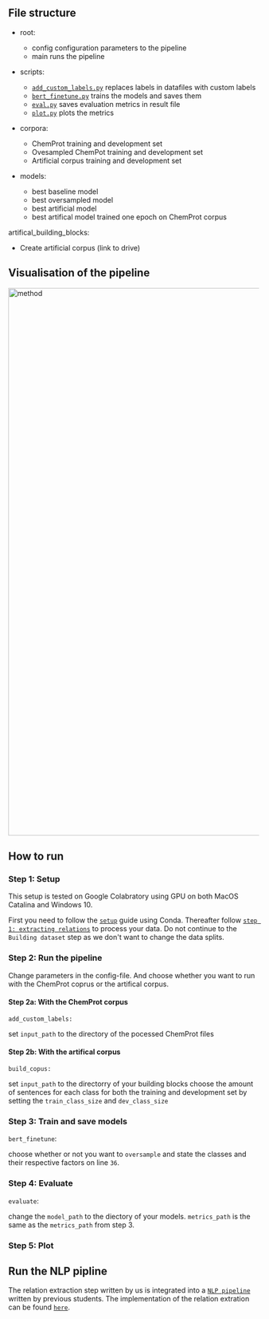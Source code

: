 ## File structure

* root:
  - config configuration parameters to the pipeline
  - main runs the pipeline

* scripts: 
  - [`add_custom_labels.py`](relation_extraction/add_custom_labels.py) replaces labels in datafiles with custom labels
  - [`bert_finetune.py`](relation_extraction/bert_finetune.py) trains the models and saves them
  - [`eval.py`](relation_extraction/eval.py) saves evaluation metrics in result file
  - [`plot.py`](relation_extraction/plot.py) plots the metrics

* corpora: 
  - ChemProt training and development set
  - Ovesampled ChemPot training and development set
  - Artificial corpus training and development set

* models: 
  - best baseline model
  - best oversampled model
  - best artificial model 
  - best artifical model trained one epoch on ChemProt corpus

artifical_building_blocks:
* Create artificial corpus (link to drive)

## Visualisation of the pipeline

<img width="1098" alt="method" src="https://user-images.githubusercontent.com/46992305/121548522-5d156180-ca0d-11eb-8302-8eba64b548e9.png">



## How to run 

### Step 1: Setup

This setup is tested on Google Colabratory  using GPU on both MacOS Catalina and Windows 10.

First you need to follow the [`setup`](https://github.com/Aitslab/nlp_2021_alexander_petter#setup-using-conda-anaconda--miniconda) guide using Conda. Thereafter follow [`step 1: extracting relations`](https://github.com/Aitslab/nlp_2021_alexander_petter/tree/master/utils/chemprot#extracting-relations) to process your data. Do not continue to the `Building dataset` step as we don't want to change the data splits.

### Step 2: Run the pipeline
Change parameters in the config-file. And choose whether you want to run with the ChemProt coprus or the artifical corpus.

#### Step 2a: With the ChemProt corpus

`add_custom_labels:`

set `input_path` to the directory of the pocessed ChemProt files

#### Step 2b: With the artifical corpus

`build_copus:`

set `input_path` to the directorry of your building blocks 
choose the amount of sentences for each class for both the training and development set by setting the `train_class_size` and `dev_class_size` 

### Step 3: Train and save models

`bert_finetune`:

choose whether or not you want to `oversample` and state the classes and their respective factors on line `36`.

### Step 4: Evaluate

`evaluate`: 

change the `model_path` to the diectory of your models. `metrics_path` is the same as the `metrics_path` from step 3. 

### Step 5: Plot

## Run the NLP pipline

The relation extraction step written by us is integrated into a [`NLP pipeline`](https://github.com/Aitslab/nlp_2021_alexander_petter) written by previous students. The implementation of the relation extration can be found [`here`](https://github.com/Aitslab/nlp_2021_alexander_petter/blob/master/scripts/re.py).
